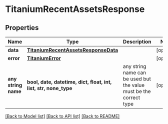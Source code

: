 # TitaniumRecentAssetsResponse


## Properties
Name | Type | Description | Notes
------------ | ------------- | ------------- | -------------
**data** | [**TitaniumRecentAssetsResponseData**](TitaniumRecentAssetsResponseData.md) |  | [optional] 
**error** | [**TitaniumError**](TitaniumError.md) |  | [optional] 
**any string name** | **bool, date, datetime, dict, float, int, list, str, none_type** | any string name can be used but the value must be the correct type | [optional]

[[Back to Model list]](../README.md#documentation-for-models) [[Back to API list]](../README.md#documentation-for-api-endpoints) [[Back to README]](../README.md)


